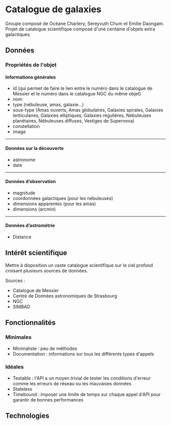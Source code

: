 # Catalogue de galaxies
Groupe composé de Océane Charlery, Sereyvuth Chum et Emilie Daongam. Projet de catalogue scientifique composé d'une centaine d'objets extra galactiques.

## Données

### Propriétés de l'objet

#### Informations générales
- id (qui permet de faire le lien entre le numéro dans le catalogue de Messier et le numéro dans le catalogue NGC du même objet)
- nom
- type (nébuleuse, amas, galaxie...)
- sous-type (Amas ouverts, Amas globulaires, Galaxies spirales, Galaxies lenticulaires, Galaxies elliptiques, Galaxies régulières, Nébuleuses planétaires, Nébuleuses diffuses, Vestiges de Supernova)
- constellation
- image

___
#### Données sur la découverte
- astronome
- date
___
#### Données d’observation
- magnitude
- coordonnées galactiques (pour les nébuleuses)
- dimensions apparentes (pour les amas)
- dimensions (arcmin)
___
#### Données d’astrométrie
- Distance

## Intérêt scientifique
Mettre à disposition un vaste catalogue scientifique sur le ciel profond croisant plusieurs sources de données.

Sources : 
- Catalogue de Messier
- Centre de Données astronomiques de Strasbourg
- NGC
- SIMBAD


## Fonctionnalités

### Minimales
- Minimaliste : peu de méthodes 
- Documentation : informations sur tous les différents types d'appels

### Idéales
- Testable : l'API a un moyen trivial de tester les conditions d'erreur comme les erreurs de réseau ou les mauvaises données
- Stateless 
- Timebound : imposer une limite de temps sur chaque appel d'API pour garantir de bonnes performances


## Technologies